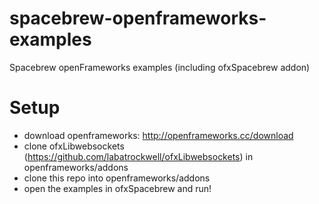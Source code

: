 spacebrew-openframeworks-examples
=================================

Spacebrew openFrameworks examples (including ofxSpacebrew addon)

Setup
=================================
* download openframeworks: http://openframeworks.cc/download
* clone ofxLibwebsockets (https://github.com/labatrockwell/ofxLibwebsockets) in openframeworks/addons
* clone this repo into openframeworks/addons
* open the examples in ofxSpacebrew and run!
